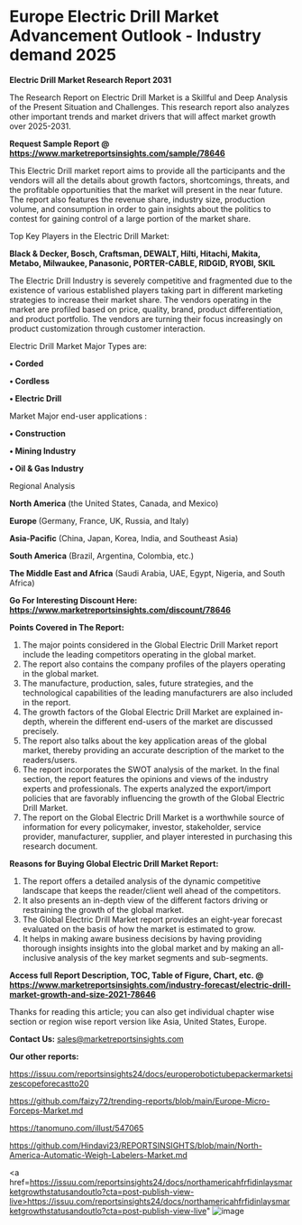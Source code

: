 # Europe Electric Drill Market Advancement Outlook - Industry demand 2025

<strong>Electric Drill Market Research Report 2031</strong>

The Research Report on Electric Drill Market is a Skillful and Deep Analysis of the Present Situation and Challenges. This research report also analyzes other important trends and market drivers that will affect market growth over 2025-2031.

<strong>Request Sample Report @ <a href=https://www.marketreportsinsights.com/sample/78646>https://www.marketreportsinsights.com/sample/78646</a></strong>

This Electric Drill market report aims to provide all the participants and the vendors will all the details about growth factors, shortcomings, threats, and the profitable opportunities that the market will present in the near future. The report also features the revenue share, industry size, production volume, and consumption in order to gain insights about the politics to contest for gaining control of a large portion of the market share.

Top Key Players in the Electric Drill Market:

<strong>Black & Decker, Bosch, Craftsman, DEWALT, Hilti, Hitachi, Makita, Metabo, Milwaukee, Panasonic, PORTER-CABLE, RIDGID, RYOBI, SKIL</strong>

The Electric Drill Industry is severely competitive and fragmented due to the existence of various established players taking part in different marketing strategies to increase their market share. The vendors operating in the market are profiled based on price, quality, brand, product differentiation, and product portfolio. The vendors are turning their focus increasingly on product customization through customer interaction.

Electric Drill Market Major Types are:

<strong>• Corded

• Cordless

• Electric Drill</strong>

Market Major end-user applications :

<strong>• Construction

• Mining Industry

• Oil & Gas Industry</strong>

Regional Analysis

</u><strong><b>North America</b></strong> (the United States, Canada, and Mexico)

<strong><b>Europe </b></strong>(Germany, France, UK, Russia, and Italy)

<strong><b>Asia-Pacific</b></strong> (China, Japan, Korea, India, and Southeast Asia)

<strong><b>South America</b></strong> (Brazil, Argentina, Colombia, etc.)

<strong><b>The Middle East and Africa</b></strong> (Saudi Arabia, UAE, Egypt, Nigeria, and South Africa)

<strong>Go For Interesting Discount Here: <a href=https://www.marketreportsinsights.com/discount/78646>https://www.marketreportsinsights.com/discount/78646</a></strong>

<strong>Points Covered in The Report:</strong>
<ol>
  <li>The major points considered in the Global Electric Drill Market report include the leading competitors operating in the global market.</li>
  <li>The report also contains the company profiles of the players operating in the global market.</li>
  <li>The manufacture, production, sales, future strategies, and the technological capabilities of the leading manufacturers are also included in the report.</li>
  <li>The growth factors of the Global Electric Drill Market are explained in-depth, wherein the different end-users of the market are discussed precisely.</li>
  <li>The report also talks about the key application areas of the global market, thereby providing an accurate description of the market to the readers/users.</li>
  <li>The report incorporates the SWOT analysis of the market. In the final section, the report features the opinions and views of the industry experts and professionals. The experts analyzed the export/import policies that are favorably influencing the growth of the Global Electric Drill Market.</li>
  <li>The report on the Global Electric Drill Market is a worthwhile source of information for every policymaker, investor, stakeholder, service provider, manufacturer, supplier, and player interested in purchasing this research document.</li>
</ol>
<strong>Reasons for Buying Global Electric Drill Market Report:</strong>

<ol>
  <li>The report offers a detailed analysis of the dynamic competitive landscape that keeps the reader/client well ahead of the competitors.</li>
  <li>It also presents an in-depth view of the different factors driving or restraining the growth of the global market.</li>
  <li>The Global Electric Drill Market report provides an eight-year forecast evaluated on the basis of how the market is estimated to grow.</li>
  <li>It helps in making aware business decisions by having providing thorough insights insights into the global market and by making an all-inclusive analysis of the key market segments and sub-segments.</li>
</ol>
<strong>Access full Report Description, TOC, Table of Figure, Chart, etc. @ <a href=https://www.marketreportsinsights.com/industry-forecast/electric-drill-market-growth-and-size-2021-78646>https://www.marketreportsinsights.com/industry-forecast/electric-drill-market-growth-and-size-2021-78646</a></strong>


Thanks for reading this article; you can also get individual chapter wise section or region wise report version like Asia, United States, Europe.

<strong>Contact Us:</strong>
sales@marketreportsinsights.com

<strong>Our other reports:</strong>

<a href=https://issuu.com/reportsinsights24/docs/europerobotictubepackermarketsizescopeforecastto20>https://issuu.com/reportsinsights24/docs/europerobotictubepackermarketsizescopeforecastto20</a>

<a href=https://github.com/faizy72/trending-reports/blob/main/Europe-Micro-Forceps-Market.md>https://github.com/faizy72/trending-reports/blob/main/Europe-Micro-Forceps-Market.md</a>

<a href=https://tanomuno.com/illust/547065>https://tanomuno.com/illust/547065</a>

<a href=https://github.com/Hindavi23/REPORTSINSIGHTS/blob/main/North-America-Automatic-Weigh-Labelers-Market.md>https://github.com/Hindavi23/REPORTSINSIGHTS/blob/main/North-America-Automatic-Weigh-Labelers-Market.md</a>

<a href=https://issuu.com/reportsinsights24/docs/northamericahfrfidinlaysmarketgrowthstatusandoutlo?cta=post-publish-view-live>https://issuu.com/reportsinsights24/docs/northamericahfrfidinlaysmarketgrowthstatusandoutlo?cta=post-publish-view-live</a>"
![image](https://github.com/user-attachments/assets/d1cec5fa-8a7e-48c9-be6f-15a1e122747b)
